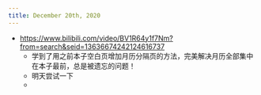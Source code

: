 ```yaml
---
title: December 20th, 2020
---
```


- https://www.bilibili.com/video/BV1R64y1f7Nm?from=search&seid=13636674242124616737
	- 学到了用之前本子空白页增加月历分隔页的方法，完美解决月历全部集中在本子最前，总是被遗忘的问题！
	- 明天尝试一下
	-